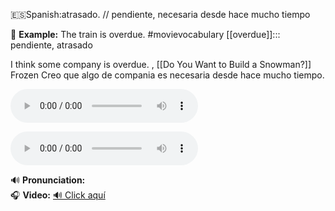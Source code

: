 
🇪🇸Spanish:atrasado.   // pendiente, necesaria desde hace mucho tiempo

📌 **Example:**  The train is overdue.
#movievocabulary
[[overdue]]::: pendiente, atrasado

I think some company is overdue. , [[Do You Want to Build a Snowman?]] Frozen
Creo que algo de compania es necesaria desde hace mucho tiempo.

<audio src="https://translate.google.com/translate_tts?ie=UTF-8&tl=en&client=tw-ob&q=overdue" controls></audio>

<audio src="https://dict.youdao.com/dictvoice?audio=overdue&type=1" controls></audio>

🔊 **Pronunciation:**  
🎧 **Video:** [🔊 Click aquí](https://dict.youdao.com/dictvoice?audio=overdue&type=2)

